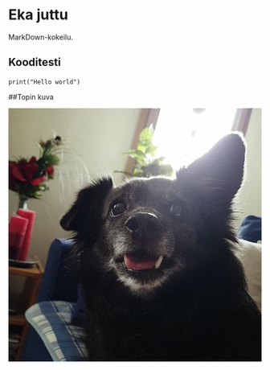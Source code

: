 # Eka juttu

MarkDown-kokeilu.

## Kooditesti

    print("Hello world")


##Topin kuva

![Topin kuva](topi.jpg)

